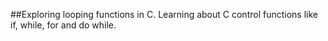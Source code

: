 ##Exploring looping functions in C.
Learning about C control functions like if, while, for and do while.
